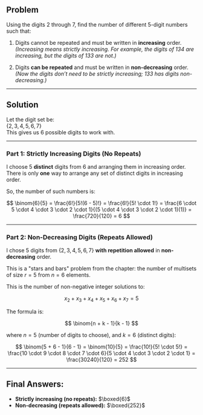 ## Problem

Using the digits 2 through 7, find the number of different 5-digit numbers such that:

1. Digits cannot be repeated and must be written in **increasing** order.  
   *(Increasing means strictly increasing. For example, the digits of 134 are increasing, but the digits of 133 are not.)*

2. Digits **can be repeated** and must be written in **non-decreasing** order.  
   *(Now the digits don’t need to be strictly increasing; 133 has digits non-decreasing.)*

---

## Solution

Let the digit set be:  
$\{2, 3, 4, 5, 6, 7\}$  
This gives us 6 possible digits to work with.

---

### Part 1: Strictly Increasing Digits (No Repeats)

I choose 5 **distinct** digits from 6 and arranging them in increasing order.  
There is only **one** way to arrange any set of distinct digits in increasing order.

So, the number of such numbers is:

$$
\binom{6}{5} = \frac{6!}{5!(6 - 5)!} 
= \frac{6!}{5! \cdot 1!} 
= \frac{6 \cdot 5 \cdot 4 \cdot 3 \cdot 2 \cdot 1}{(5 \cdot 4 \cdot 3 \cdot 2 \cdot 1)(1)} 
= \frac{720}{120} = 6
$$

---

### Part 2: Non-Decreasing Digits (Repeats Allowed)

I chose 5 digits from $\{2, 3, 4, 5, 6, 7\}$ **with repetition allowed** in **non-decreasing** order.

This is a "stars and bars" problem from the chapter: the number of multisets of size $r = 5$ from $n = 6$ elements.

This is the number of non-negative integer solutions to:

$$
x_2 + x_3 + x_4 + x_5 + x_6 + x_7 = 5
$$

The formula is:

$$
\binom{n + k - 1}{k - 1}
$$

where $n = 5$ (number of digits to choose), and $k = 6$ (distinct digits):

$$
\binom{5 + 6 - 1}{6 - 1} = \binom{10}{5}
= \frac{10!}{5! \cdot 5!}
= \frac{10 \cdot 9 \cdot 8 \cdot 7 \cdot 6}{5 \cdot 4 \cdot 3 \cdot 2 \cdot 1}
= \frac{30240}{120} = 252
$$

---

## Final Answers:

- **Strictly increasing (no repeats):** $\boxed{6}$
- **Non-decreasing (repeats allowed):** $\boxed{252}$
